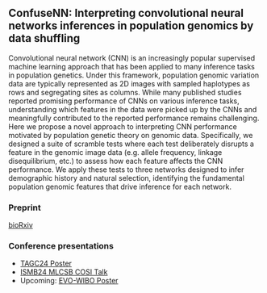 ## ConfuseNN: Interpreting convolutional neural networks inferences in population genomics by data shuffling

Convolutional neural network (CNN) is an increasingly popular supervised machine learning approach that has been applied to many inference tasks in population genetics. 
Under this framework, population genomic variation data are typically represented as 2D images with sampled haplotypes as rows and segregating sites as columns. 
While many published studies reported promising performance of CNNs on various inference tasks, 
understanding which features in the data were picked up by the CNNs and meaningfully contributed to the reported performance remains challenging. 
Here we propose a novel approach to interpreting CNN performance motivated by population genetic theory on genomic data. 
Specifically, we designed a suite of scramble tests where each test deliberately disrupts a feature in the genomic image data 
(e.g. allele frequency, linkage disequilibrium, etc.) to assess how each feature affects the CNN performance. 
We apply these tests to three networks designed to infer demographic history and natural selection, 
identifying the fundamental population genomic features that drive inference for each network.

### Preprint
[bioRxiv](https://www.biorxiv.org/content/10.1101/2025.03.24.644668v1)

### Conference presentations
* [TAGC24 Poster](https://github.com/lntran26/lntran26.github.io/blob/4e461eaf627614b75ec47d9a8f72fd5491880fb9/files/TAGC_24_Tran_final.pdf)
* [ISMB24 MLCSB COSI Talk](https://github.com/lntran26/lntran26.github.io/blob/1a5497584df962c9d5643b013523ecaf0fa8c2ef/files/ISMB24.pdf)
* Upcoming: [EVO-WIBO Poster](https://www.zoology.ubc.ca/evo-wibo/index.html)
